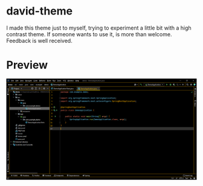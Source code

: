 # david-theme
I made this theme just to myself, trying to experiment a little bit with a high contrast theme. If someone wants
to use it, is more than welcome. Feedback is well received.

# Preview
![Screenshot](https://raw.githubusercontent.com/davidcruzvargas/david-theme/main/src/main/resources/screenshots/screen.png)